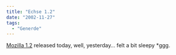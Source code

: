 ```yaml
---
title: "Echse 1.2"
date: "2002-11-27"
tags:
  - "Generde"
---
```


[Mozilla 1.2](https://web.archive.org/web/20030515204121/http://www.mozilla.org/releases/ "Releases") released today, well, yesterday… felt a bit sleepy \*ggg.
